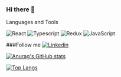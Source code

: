 ### Hi there 👋

Languages and Tools

![React](https://img.shields.io/badge/-REACT-1e1d1f?style-for=the-badge&logo=react&)
![Typescript](https://img.shields.io/badge/-TYPESCRIPT-1e1d1f?style-for=the-badge&logo=typescript&)
![Redux](https://img.shields.io/badge/-REDUX-1e1d1f?style-for=the-badge&logo=redux&)
![JavaScript](https://img.shields.io/badge/-JAVASCRIPT-1e1d1f?style-for=the-badge&logo=javascript&)

###Follow me
[![Linkedin](https://img.shields.io/badge/-LINKEDIN-1e1d1f?style-for=the-badge&logo=linkedin)](https://www.linkedin.com/in/sergey-kuharyonok-702b111b7/)

[![Anurag's GitHub stats](https://github-readme-stats.vercel.app/api?username=Sergey-lang&hide=stars,contribs&show_icons=true&theme=dracula)](https://github.com/anuraghazra/github-readme-stats)

[![Top Langs](https://github-readme-stats.vercel.app/api/top-langs/?username=Sergey-lang&layout=compact)](https://github.com/anuraghazra/github-readme-stats)
